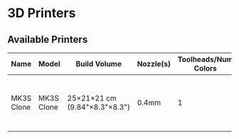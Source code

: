 # 3D Printers

## Available Printers

| Name       | Model      | Build Volume                  | Nozzle(s) | Toolheads/Num Colors | Allowed Materials | Slicer Profiles                              |
|------------|------------|-------------------------------|-----------|----------------------|-------------------|----------------------------------------------|
| MK3S Clone | MK3S Clone | 25×21×21 cm (9.84"×8.3"×8.3") | 0.4mm     | 1                    | PLA               | Use PrusaSlicer Built-in 0.4MM MK3S+ Profile |
